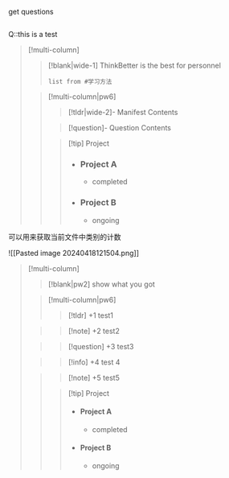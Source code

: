 get questions
```aata
```


Q::this is a test




> [!multi-column]
>
>> [!blank|wide-1]
>> ThinkBetter is the best for personnel 
>> 
>> ```dataview 
>> list from #学习方法
>> ```
>
> > [!multi-column|pw6]
> >
> > > [!tldr|wide-2]- Manifest
> > > Contents
> >
> > > [!question]- Question
> > > Contents
> >
> > > [!tip] Project
> > > - ### Project A
> > > 	- completed
> > > - ### Project B
> > > 	- ongoing
>


可以用来获取当前文件中类别的计数

![[Pasted image 20240418121504.png]]



>[!multi-column]
>
>>[!blank|pw2]
>>show what you got 
>
>>[!multi-column|pw6]
>>
>>>[!tldr] +1
>>>test1
>
>>>[!note] +2
>>>test2
>
>>>[!question] +3
>>>test3
>
>>>[!info] +4
>>>test 4
>
>>>[!note] +5
>>>test5
>>
>>
> > > [!tip] Project
> > > - #### Project A
> > > 	- completed
> > > - #### Project B
> > > 	- ongoing













